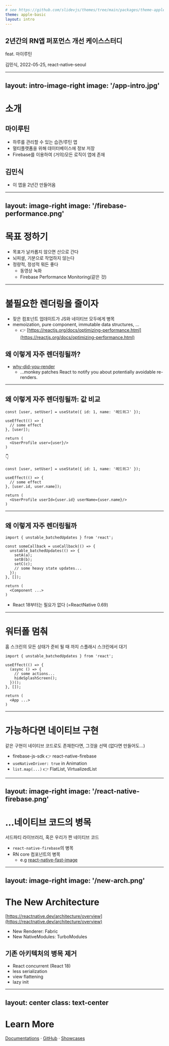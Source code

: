 ```yaml
---
# see https://github.com/slidevjs/themes/tree/main/packages/theme-apple-basic
theme: apple-basic
layout: intro
---
```


## 2년간의 RN앱 퍼포먼스 개선 케이스스터디

feat. 마이루틴

<div class="absolute bottom-10">
  <span class="font-500">
    김민식, 2022-05-25, react-native-seoul
  </span>
</div>

<!--
The last comment block of each slide will be treated as slide notes. It will be visible and editable in Presenter Mode along with the slide. [Read more in the docs](https://sli.dev/guide/syntax.html#notes)
-->

---
layout: intro-image-right
image: '/app-intro.jpg'
---

# 소개
## 마이루틴
- 하루를 관리할 수 있는 습관/루틴 앱
- 멀티플랫폼을 위해 데이터베이스에 정보 저장
- Firebase를 이용하여 (거의)모든 로직이 앱에 존재

## 김민식
- 이 앱을 2년간 만들어옴

---
layout: image-right
image: '/firebase-performance.png'
---

# 목표 정하기
- 목표가 날카롭지 않으면 산으로 간다
- 뇌피셜, 기분으로 작업하지 않는다
- 정량적, 정성적 뭐든 좋다
  - 동영상 녹화
  - Firebase Performance Monitoring(같은 것)

---

# 불필요한 렌더링을 줄이자

- 잦은 컴포넌트 업데이트가 JS와 네이티브 모두에게 병목
- memoization, pure component, immutable data structures, ...
  - 👉 [https://reactjs.org/docs/optimizing-performance.html](https://reactjs.org/docs/optimizing-performance.html)

## 왜 이렇게 자주 렌더링될까?
- [why-did-you-render](https://github.com/welldone-software/why-did-you-render)
  - ...monkey patches React to notify you about potentially avoidable re-renders.

---

## 왜 이렇게 자주 렌더링될까: 값 비교

```tsx
const [user, setUser] = useState({ id: 1, name: '헤드위그' });

useEffect(() => {
  // some effect
}, [user]);

return (
  <UserProfile user={user}/>
)
```
👇
```tsx
const [user, setUser] = useState({ id: 1, name: '헤드위그' });

useEffect(() => {
  // some effect
}, [user.id, user.name]);

return (
  <UserProfile userId={user.id} userName={user.name}/>
)
```

---

## 왜 이렇게 자주 렌더링될까

```tsx
import { unstable_batchedUpdates } from 'react';

const someCallback = useCallback(() => {
  unstable_batchedUpdates(() => {
    setA(a);
    setB(b);
    setC(c);
    // some heavy state updates...
  });
}, []);

return (
  <Component ...>
)
```
- React 18부터는 필요가 없다 (=ReactNative 0.69)
---

# 워터폴 멈춰
홈 스크린의 모든 상태가 준비 될 때 까지 스플래시 스크린에서 대기

```tsx
import { unstable_batchedUpdates } from 'react';

useEffect(() => {
  (async () => {
    // some actions...
    hideSplashScreen();
  })();
}, []);

return (
  <App ...>
)
```

---

# 가능하다면 네이티브 구현
같은 구현이 네이티브 코드로도 존재한다면, 그것을 선택 (없다면 만들어도...)

- firebase-js-sdk 👉 react-native-firebase
- `useNativeDriver: true` in Animation
- `list.map(...)` 👉 FlatList, VirtualizedList

---
layout: image-right
image: '/react-native-firebase.png'
---

# ...네이티브 코드의 병목
서드파티 라이브러리, 혹은 우리가 짠 네이티브 코드

- `react-native-firebase`의 병목
- RN core 컴포넌트의 병목
  - e.g [react-native-fast-image](https://github.com/DylanVann/react-native-fast-image)

---
layout: image-right
image: '/new-arch.png'
---
# The New Architecture
[https://reactnative.dev/architecture/overview](https://reactnative.dev/architecture/overview)
- New Renderer: <span class="font-700">Fabric</span>
- New NativeModules: <span class="font-700">TurboModules</span>

## 기존 아키텍처의 병목 제거
 - React concurrent (React 18)
 - less serialization
 - view flattening
 - lazy init

---
layout: center
class: text-center
---

# Learn More

[Documentations](https://sli.dev) · [GitHub](https://github.com/slidevjs/slidev) · [Showcases](https://sli.dev/showcases.html)
